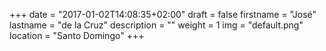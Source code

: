 +++
date = "2017-01-02T14:08:35+02:00"
draft = false
firstname = "José"
lastname = "de la Cruz"
description = ""
weight = 1
img = "default.png"
location = "Santo Domingo"
+++
